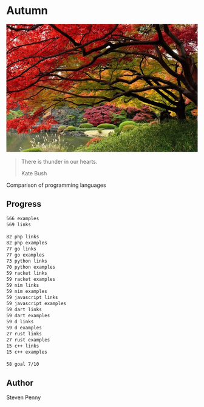 # Autumn

![hero](docs/image.jpg)

> There is thunder in our hearts.
>
> Kate Bush

Comparison of programming languages

## Progress

~~~
566 examples
569 links

82 php links
82 php examples
77 go links
77 go examples
73 python links
70 python examples
59 racket links
59 racket examples
59 nim links
59 nim examples
59 javascript links
59 javascript examples
59 dart links
59 dart examples
59 d links
59 d examples
27 rust links
27 rust examples
15 c++ links
15 c++ examples

58 goal 7/10
~~~

## Author

Steven Penny
